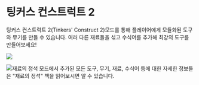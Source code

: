 # 팅커스 컨스트럭트 2

팅커스 컨스트럭트 2(Tinkers' Construct 2)모드를 통해 플레이어에게 모듈화된 도구와 무기를 만들 수 있습니다. 여러 다른 재료들을 섞고 수식어를 추가해 최강의 도구를 만들어보세요!

![](tools.png)

![재료의 정석](item:tconstruct:book)
모드에서 추가된 모든 도구, 무기, 재료, 수식어 등에 대한 자세한 정보들은 "재료의 정석" 책을 읽어보시면 알 수 있습니다.